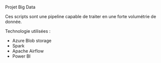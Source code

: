 Projet Big Data

Ces scripts sont une pipeline capable de traiter en une forte volumétrie de donnée.
 
Technologie utilisées :
- Azure Blob storage
- Spark
- Apache Airflow
- Power BI
